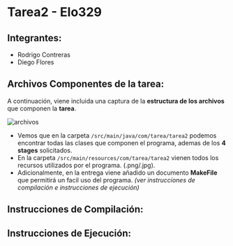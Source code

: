 # Tarea2 - Elo329
## Integrantes:
- Rodrigo Contreras
- Diego Flores
## Archivos Componentes de la tarea:
A continuación, viene incluida una captura de la **estructura de los archivos** que componen la **tarea**.

![archivos](https://cdn.discordapp.com/attachments/963944967141732384/985264370953121812/archivos.png)
- Vemos que en la carpeta ```/src/main/java/com/tarea/tarea2``` podemos encontrar todas las clases que componen el programa, ademas de los **4 stages** solicitados.
- En la carpeta ```/src/main/resources/com/tarea/tarea2```  vienen todos los recursos utilizados por el programa. (.png/.jpg).
- Adicionalmente, en la entrega viene añadido un documento **MakeFile** que permitirá un facil uso del programa. *(ver instrucciones de compilación e instrucciones de ejecución)*
## Instrucciones de Compilación:

## Instrucciones de Ejecución:



